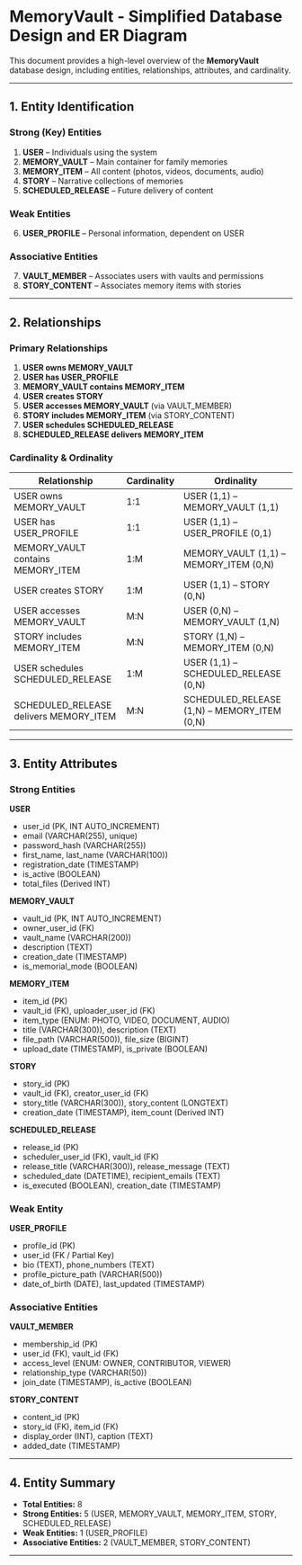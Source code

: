 # MemoryVault - Simplified Database Design and ER Diagram

This document provides a high-level overview of the **MemoryVault** database design, including entities, relationships, attributes, and cardinality.

---

## 1. Entity Identification

### Strong (Key) Entities
1. **USER** – Individuals using the system
2. **MEMORY_VAULT** – Main container for family memories
3. **MEMORY_ITEM** – All content (photos, videos, documents, audio)
4. **STORY** – Narrative collections of memories
5. **SCHEDULED_RELEASE** – Future delivery of content

### Weak Entities
6. **USER_PROFILE** – Personal information, dependent on USER

### Associative Entities
7. **VAULT_MEMBER** – Associates users with vaults and permissions
8. **STORY_CONTENT** – Associates memory items with stories

---

## 2. Relationships

### Primary Relationships
1. **USER owns MEMORY_VAULT**
2. **USER has USER_PROFILE**
3. **MEMORY_VAULT contains MEMORY_ITEM**
4. **USER creates STORY**
5. **USER accesses MEMORY_VAULT** (via VAULT_MEMBER)
6. **STORY includes MEMORY_ITEM** (via STORY_CONTENT)
7. **USER schedules SCHEDULED_RELEASE**
8. **SCHEDULED_RELEASE delivers MEMORY_ITEM**

### Cardinality & Ordinality
| Relationship | Cardinality | Ordinality |
|--------------|------------|-----------|
| USER owns MEMORY_VAULT | 1:1 | USER (1,1) – MEMORY_VAULT (1,1) |
| USER has USER_PROFILE | 1:1 | USER (1,1) – USER_PROFILE (0,1) |
| MEMORY_VAULT contains MEMORY_ITEM | 1:M | MEMORY_VAULT (1,1) – MEMORY_ITEM (0,N) |
| USER creates STORY | 1:M | USER (1,1) – STORY (0,N) |
| USER accesses MEMORY_VAULT | M:N | USER (0,N) – MEMORY_VAULT (1,N) |
| STORY includes MEMORY_ITEM | M:N | STORY (1,N) – MEMORY_ITEM (0,N) |
| USER schedules SCHEDULED_RELEASE | 1:M | USER (1,1) – SCHEDULED_RELEASE (0,N) |
| SCHEDULED_RELEASE delivers MEMORY_ITEM | M:N | SCHEDULED_RELEASE (1,N) – MEMORY_ITEM (0,N) |

---

## 3. Entity Attributes

### Strong Entities
**USER**
- user_id (PK, INT AUTO_INCREMENT)
- email (VARCHAR(255), unique)
- password_hash (VARCHAR(255))
- first_name, last_name (VARCHAR(100))
- registration_date (TIMESTAMP)
- is_active (BOOLEAN)
- total_files (Derived INT)

**MEMORY_VAULT**
- vault_id (PK, INT AUTO_INCREMENT)
- owner_user_id (FK)
- vault_name (VARCHAR(200))
- description (TEXT)
- creation_date (TIMESTAMP)
- is_memorial_mode (BOOLEAN)

**MEMORY_ITEM**
- item_id (PK)
- vault_id (FK), uploader_user_id (FK)
- item_type (ENUM: PHOTO, VIDEO, DOCUMENT, AUDIO)
- title (VARCHAR(300)), description (TEXT)
- file_path (VARCHAR(500)), file_size (BIGINT)
- upload_date (TIMESTAMP), is_private (BOOLEAN)

**STORY**
- story_id (PK)
- vault_id (FK), creator_user_id (FK)
- story_title (VARCHAR(300)), story_content (LONGTEXT)
- creation_date (TIMESTAMP), item_count (Derived INT)

**SCHEDULED_RELEASE**
- release_id (PK)
- scheduler_user_id (FK), vault_id (FK)
- release_title (VARCHAR(300)), release_message (TEXT)
- scheduled_date (DATETIME), recipient_emails (TEXT)
- is_executed (BOOLEAN), creation_date (TIMESTAMP)

### Weak Entity
**USER_PROFILE**
- profile_id (PK)
- user_id (FK / Partial Key)
- bio (TEXT), phone_numbers (TEXT)
- profile_picture_path (VARCHAR(500))
- date_of_birth (DATE), last_updated (TIMESTAMP)

### Associative Entities
**VAULT_MEMBER**
- membership_id (PK)
- user_id (FK), vault_id (FK)
- access_level (ENUM: OWNER, CONTRIBUTOR, VIEWER)
- relationship_type (VARCHAR(50))
- join_date (TIMESTAMP), is_active (BOOLEAN)

**STORY_CONTENT**
- content_id (PK)
- story_id (FK), item_id (FK)
- display_order (INT), caption (TEXT)
- added_date (TIMESTAMP)

---

## 4. Entity Summary

- **Total Entities:** 8
- **Strong Entities:** 5 (USER, MEMORY_VAULT, MEMORY_ITEM, STORY, SCHEDULED_RELEASE)
- **Weak Entities:** 1 (USER_PROFILE)
- **Associative Entities:** 2 (VAULT_MEMBER, STORY_CONTENT)

---